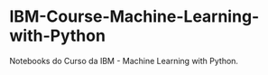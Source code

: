# IBM-Course-Machine-Learning-with-Python
Notebooks do Curso da IBM - Machine Learning with Python. 
